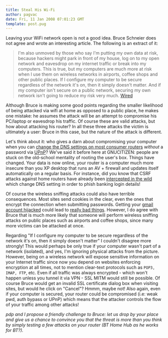 ```yaml
---
title: Steal His Wi-Fi
author: pagvac
date: Fri, 11 Jan 2008 07:01:23 GMT
template: post.pug
---
```


Leaving your WiFi network open is not a good idea. Bruce Schneier does not agree and wrote an interesting article. The following is an extract of it:

> I'm also unmoved by those who say I'm putting my own data at risk, because hackers might park in front of my house, log on to my open network and eavesdrop on my internet traffic or break into my computers. This is true, but my computers are much more at risk when I use them on wireless networks in airports, coffee shops and other public places. If I configure my computer to be secure regardless of the network it's on, then it simply doesn't matter. And if my computer isn't secure on a public network, securing my own network isn't going to reduce my risk very much. [Wired](http://www.wired.com/politics/security/commentary/securitymatters/2008/01/securitymatters_0110)

Although Bruce is making some good points regarding the smaller likelihood of being attacked via wifi at home as opposed to a public place, he makes one mistake: he assumes the attack will be an attempt to compromise his PC/laptop or eavesdrop his traffic. Of course these are valid attacks, but how about attacking his router? In all these three attacks the victim is ultimately a user: Bruce in this case, but the nature of the attack is different.

Let's think about it: who gives a darn about compromising your computer when you can [change the DNS settings on most consumer routers](/blog/bt-home-flub-pwnin-the-bt-home-hub-5) _without_ a password via [UPnP](/blog/hacking-with-upnp-universal-plug-and-play)? We've said it before here at GNUCITIZEN: people are stuck on the old-school mentality of rooting the user's box. Things have changed. Your data is now online, your router is a computer much more insecure than you XP desktop that runs an AV + firewall and updates itself automatically on a regular basis. For instance, did you know that CSRF attacks against home routers have already been [intercepted in the wild](http://blog.hispasec.com/laboratorio/255) which change DNS setting in order to phish banking login details!

Of course the wireless sniffing attacks could also have terrible consequences. Most sites send cookies in the clear, even the ones that encrypt the connection when submitting passwords. Getting your [gmail account hijacked](http://scissormonkey.wordpress.com/2007/12/24/popular-blogger-loses-domain-because-of-gmail-hack/) could lead to [really bad things](http://www.derkeiler.com/Mailing-Lists/Full-Disclosure/2007-11/msg00255.html). However, I do agree with Bruce that is much more likely that someone will perform wireless sniffing attacks on public places such as airports and coffee shops, since many more victims can be attacked at once.

Regarding "If I configure my computer to be secure regardless of the network it's on, then it simply doesn't matter" I couldn't disagree more strongly! This would perhaps be only true if your computer wasn't part of a network (isolated), and yes, I'm ignoring physical attacks from the picture. However, being on a wireless network will expose sensitive information on your Internet traffic since now you depend on websites enforcing encryption at all times, not to mention clear-text protocols such as `POP3, IMAP, FTP`, etc. Even if all traffic was always encrypted - which won't happen unless you tunnel it via VPN - SSL MITM would still be possible. Of course Bruce would get an invalid SSL certificate dialog box when visiting sites, but would he click on "Cancel"? Hmmm, maybe not! Also again, even if your computer is secured, your router could be compromised (i.e: weak pwd, auth bypass or UPnP) which means that the attacker controls the flow of your traffic among other attacks!

_pdp and I propose a friendly challenge to Bruce: let us drop by your place and give us a chance to convince you that the threat is more than you think by simply testing a few attacks on your router (BT Home Hub as he works for BT?)._
